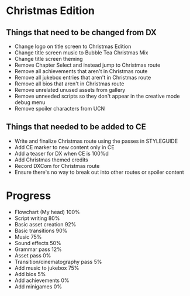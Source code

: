 # Christmas Edition

## Things that need to be changed from DX
- Change logo on title screen to Christmas Edition
- Change title screen music to Bubble Tea Christmas Mix
- Change title screen theming
- Remove Chapter Select and instead jump to Christmas route
- Remove all achievements that aren't in Christmas route
- Remove all jukebox entries that aren't in Christmas route
- Remove all bios that aren't in Christmas route
- Remove unrelated unused assets from gallery
- Remove unneeded scripts so they don't appear in the creative mode debug menu
- Remove spoiler characters from UCN

## Things that needed to be added to CE
- Write and finalize Christmas route using the passes in STYLEGUIDE
- Add CE marker to new content only in CE
- Add a teaser for DX when CE is 100%d
- Add Christmas themed credits
- Record DXCom for Christmas route
- Ensure there's no way to break out into other routes or spoiler content

# Progress
- Flowchart (My head) 100%
- Script writing 80%
- Basic asset creation 92%
- Basic transitions 90%
- Music 75%
- Sound effects 50%
- Grammar pass 12%
- Asset pass 0%
- Transition/cinematography pass 5%
- Add music to jukebox 75%
- Add bios 5%
- Add achievements 0%
- Add minigames 0%